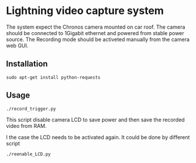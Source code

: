 # Lightning video capture system  

The system expect the Chronos camera mounted on car roof. The camera should be connected to 1Gigabit ethernet and powered from stable power source.
The Recording mode should be activeted manually from the camera web GUI.

## Installation

    sudo apt-get install python-requests

## Usage

    ./record_trigger.py

This script disable camera LCD to save power and then save the recorded video from RAM.

I the case the LCD needs to be activated again. It could be done by different script

    ./reenable_LCD.py
